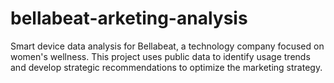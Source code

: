 # bellabeat-arketing-analysis
Smart device data analysis for Bellabeat, a technology company focused on women's wellness. This project uses public data to identify usage trends and develop strategic recommendations to optimize the marketing strategy.
